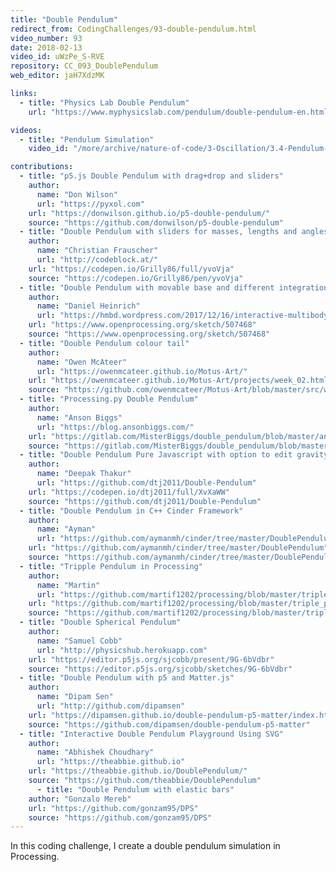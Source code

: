```yaml
---
title: "Double Pendulum"
redirect_from: CodingChallenges/93-double-pendulum.html
video_number: 93
date: 2018-02-13
video_id: uWzPe_S-RVE
repository: CC_093_DoublePendulum
web_editor: jaH7XdzMK

links:
  - title: "Physics Lab Double Pendulum"
    url: "https://www.myphysicslab.com/pendulum/double-pendulum-en.html"

videos:
  - title: "Pendulum Simulation"
    video_id: "/more/archive/nature-of-code/3-Oscillation/3.4-Pendulum-Simulation"

contributions:
  - title: "p5.js Double Pendulum with drag+drop and sliders"
    author:
      name: "Don Wilson"
      url: "https://pyxol.com"
    url: "https://donwilson.github.io/p5-double-pendulum/"
    source: "https://github.com/donwilson/p5-double-pendulum"
  - title: "Double Pendulum with sliders for masses, lengths and angles"
    author:
      name: "Christian Frauscher"
      url: "http://codeblock.at/"
    url: "https://codepen.io/Grilly86/full/yvoVja"
    source: "https://codepen.io/Grilly86/pen/yvoVja"
  - title: "Double Pendulum with movable base and different integration algorithms"
    author:
      name: "Daniel Heinrich"
      url: "https://hmbd.wordpress.com/2017/12/16/interactive-multibody-dynamics-in-processing/"
    url: "https://www.openprocessing.org/sketch/507468"
    source: "https://www.openprocessing.org/sketch/507468"
  - title: "Double Pendulum colour tail"
    author:
      name: "Owen McAteer"
      url: "https://owenmcateer.github.io/Motus-Art/"
    url: "https://owenmcateer.github.io/Motus-Art/projects/week_02.html"
    source: "https://github.com/owenmcateer/Motus-Art/blob/master/src/week_02/main.js"
  - title: "Processing.py Double Pendulum"
    author:
      name: "Anson Biggs"
      url: "https://blog.ansonbiggs.com/"
    url: "https://gitlab.com/MisterBiggs/double_pendulum/blob/master/animation.webm"
    source: "https://gitlab.com/MisterBiggs/double_pendulum/blob/master/double_pendulum.pyde"
  - title: "Double Pendulum Pure Javascript with option to edit gravity and angles and color traces"
    author:
      name: "Deepak Thakur"
      url: "https://github.com/dtj2011/Double-Pendulum"
    url: "https://codepen.io/dtj2011/full/XvXaWW"
    source: "https://github.com/dtj2011/Double-Pendulum"
  - title: "Double Pendulum in C++ Cinder Framework"
    author:
      name: "Ayman"
      url: "https://github.com/aymanmh/cinder/tree/master/DoublePendulum"
    url: "https://github.com/aymanmh/cinder/tree/master/DoublePendulum"
    source: "https://github.com/aymanmh/cinder/tree/master/DoublePendulum"
  - title: "Tripple Pendulum in Processing"
    author:
      name: "Martin"
      url: "https://github.com/martif1202/processing/blob/master/triple_pendulum.pde"
    url: "https://github.com/martif1202/processing/blob/master/triple_pendulum.pde"
    source: "https://github.com/martif1202/processing/blob/master/triple_pendulum.pde"
  - title: "Double Spherical Pendulum"
    author:
      name: "Samuel Cobb"
      url: "http://physicshub.herokuapp.com"
    url: "https://editor.p5js.org/sjcobb/present/9G-6bVdbr"
    source: "https://editor.p5js.org/sjcobb/sketches/9G-6bVdbr"
  - title: "Double Pendulum with p5 and Matter.js"
    author:
      name: "Dipam Sen"
      url: "http://github.com/dipamsen"
    url: "https://dipamsen.github.io/double-pendulum-p5-matter/index.html"
    source: "https://github.com/dipamsen/double-pendulum-p5-matter"
  - title: "Interactive Double Pendulum Playground Using SVG"
    author:
      name: "Abhishek Choudhary"
      url: "https://theabbie.github.io"
    url: "https://theabbie.github.io/DoublePendulum/"
    source: "https://github.com/theabbie/DoublePendulum"
      - title: "Double Pendulum with elastic bars"
    author: "Gonzalo Mereb"
    url: "https://github.com/gonzam95/DPS"
    source: "https://github.com/gonzam95/DPS"
---
```

In this coding challenge, I create a double pendulum simulation in Processing.
